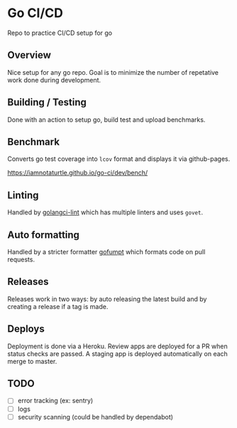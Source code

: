 # Go CI/CD
Repo to practice CI/CD setup for go

## Overview
Nice setup for any go repo. Goal is to minimize the number of repetative work done during development.

## Building / Testing
Done with an action to setup go, build test and upload benchmarks.

## Benchmark
Converts go test coverage into `lcov` format and displays it via github-pages.

https://iamnotaturtle.github.io/go-ci/dev/bench/

## Linting
Handled by [golangci-lint](https://golangci-lint.run/) which has multiple linters and uses `govet`.

## Auto formatting
Handled by a stricter formatter [gofumpt](https://github.com/mvdan/gofumpt) which formats code on pull requests.

## Releases
Releases work in two ways: by auto releasing the latest build and by creating a release if a tag is made.

## Deploys
Deployment is done via a Heroku. Review apps are deployed for a PR when status checks are passed. A staging app is deployed automatically on each merge to master.

## TODO
* [ ] error tracking (ex: sentry)
* [ ] logs
* [ ] security scanning (could be handled by dependabot)
